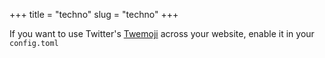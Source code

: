 +++
title = "techno"
slug = "techno"
+++

If you want to use Twitter's [Twemoji](https://twemoji.twitter.com/) across your website, enable it in your `config.toml`